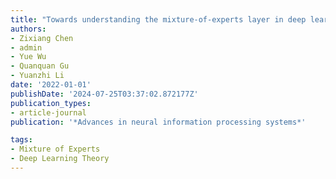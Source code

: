 ```yaml
---
title: "Towards understanding the mixture-of-experts layer in deep learning"
authors:
- Zixiang Chen
- admin
- Yue Wu
- Quanquan Gu
- Yuanzhi Li
date: '2022-01-01'
publishDate: '2024-07-25T03:37:02.872177Z'
publication_types:
- article-journal
publication: '*Advances in neural information processing systems*'

tags:
- Mixture of Experts
- Deep Learning Theory
---
```

